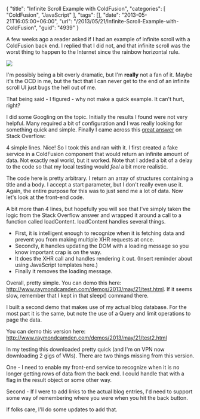 {
	"title": "Infinite Scroll Example with ColdFusion",
	"categories": [
		"ColdFusion",
		"JavaScript"
	],
	"tags": [],
	"date": "2013-05-21T16:05:00+06:00",
	"url": "/2013/05/21/Infinite-Scroll-Example-with-ColdFusion",
	"guid": "4939"
}

A few weeks ago a reader asked if I had an example of infinite scroll with a ColdFusion back end. I replied that I did not, and that infinite scroll was the worst thing to happen to the Internet since the rainbow horizontal rule. 

<img src="http://www.raymondcamden.com/images/lirainbw.gif" />

I'm possibly being a bit overly dramatic, but I'm <strong>really</strong> not a fan of it. Maybe it's the OCD in me, but the fact that I can never get to the end of an infinite scroll UI just bugs the hell out of me.

That being said - I figured - why not make a quick example. It can't hurt, right?
<!--more-->
I did some Googling on the topic. Initially the results I found were not very helpful. Many required a bit of configuration and I was really looking for something quick and simple. Finally I came across this <a href="http://stackoverflow.com/a/5059561/52160">great answer</a> on Stack Overflow: 

<script src="https://gist.github.com/cfjedimaster/5622664.js"></script>

4 simple lines. Nice! So I took this and ran with it. I first created a fake service in a ColdFusion component that would return an infinite amount of data. Not exactly real world, but it worked. Note that I added a bit of a delay to the code so that my local testing would <i>feel</i> a bit more realistic.

<script src="https://gist.github.com/cfjedimaster/5622677.js"></script>

The code here is pretty arbitrary. I return an array of structures containing a title and a body. I accept a start parameter, but I don't really even use it. Again, the entire purpose for this was to just send me a lot of data. Now let's look at the front-end code.

<script src="https://gist.github.com/cfjedimaster/5622689.js"></script>

A bit more than 4 lines, but hopefully you will see that I've simply taken the logic from the Stack Overflow answer and wrapped it around a call to a function called loadContent. loadContent handles several things.

<ul>
<li>First, it is intelligent enough to recognize when it is fetching data and prevent you from making multiple XHR requests at once.
<li>Secondly, it handles updating the DOM with a loading message so you know important crap is on the way.
<li>It does the XHR call and handles rendering it out. (Insert reminder about using JavaScript templates here.)
<li>Finally it removes the loading message.
</ul>

Overall, pretty simple. You can demo this here: <a href="http://www.raymondcamden.com/demos/2013/may/21/test.html">http://www.raymondcamden.com/demos/2013/may/21/test.html</a>. If it seems slow, remember that I kept in that sleep() command there. 

I built a second demo that makes use of my actual blog database. For the most part it is the same, but note the use of a Query and limit operations to page the data.

<script src="https://gist.github.com/cfjedimaster/5622720.js"></script>

You can demo this version here: <a href="http://www.raymondcamden.com/demos/2013/may/21/test2.html">http://www.raymondcamden.com/demos/2013/may/21/test2.html</a>

In my testing this downloaded pretty quick (and I'm on VPN now downloading 2 gigs of VMs). There are two things missing from this version. 

One - I need to enable my front-end service to recognize when it is no longer getting rows of data from the back end. I could handle that with a flag in the result object or some other way. 

Second - If I were to add links to the actual blog entries, I'd need to support some way of remembering where you were when you hit the back button.

If folks care, I'll do some updates to add that.